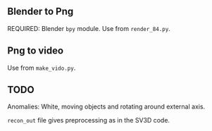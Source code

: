 ## Blender to Png

REQUIRED: Blender `bpy` module. Use from `render_84.py`.

## Png to video

Use from `make_vido.py`.

## TODO

Anomalies: White, moving objects and rotating around external axis.

`recon_out` file gives preprocessing as in the SV3D code.
